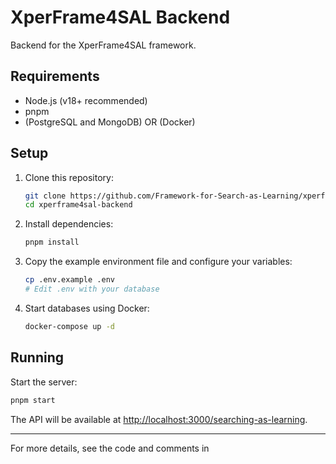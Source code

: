 # XperFrame4SAL Backend

Backend for the XperFrame4SAL framework.

## Requirements

- Node.js (v18+ recommended)
- pnpm
- (PostgreSQL and MongoDB)  OR (Docker)

## Setup

1. Clone this repository:
    ```sh
    git clone https://github.com/Framework-for-Search-as-Learning/xperframe4sal-backend.git
    cd xperframe4sal-backend
    ```

2. Install dependencies:
    ```sh
    pnpm install
    ```

3. Copy the example environment file and configure your variables:
    ```sh
    cp .env.example .env
    # Edit .env with your database
    ```

4. Start databases using Docker:
    ```sh
    docker-compose up -d
    ```

## Running

Start the server:
```sh
pnpm start
```

The API will be available at [http://localhost:3000/searching-as-learning](http://localhost:3000/searching-as-learning).

---
For more details, see the code and comments in
